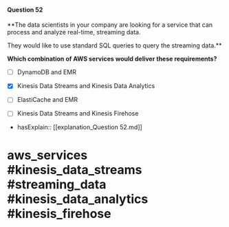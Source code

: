 #### Question  52

**The data scientists in your company are looking for a service that can process and analyze real-time, streaming data.

They would like to use standard SQL queries to query the streaming data.**

**Which combination of AWS services would deliver these requirements?**

- [ ] DynamoDB and EMR

- [x] Kinesis Data Streams and Kinesis Data Analytics

- [ ] ElastiCache and EMR

- [ ] Kinesis Data Streams and Kinesis Firehose

- hasExplain:: [[explanation_Question  52.md]]

# aws_services #kinesis_data_streams #streaming_data #kinesis_data_analytics #kinesis_firehose
